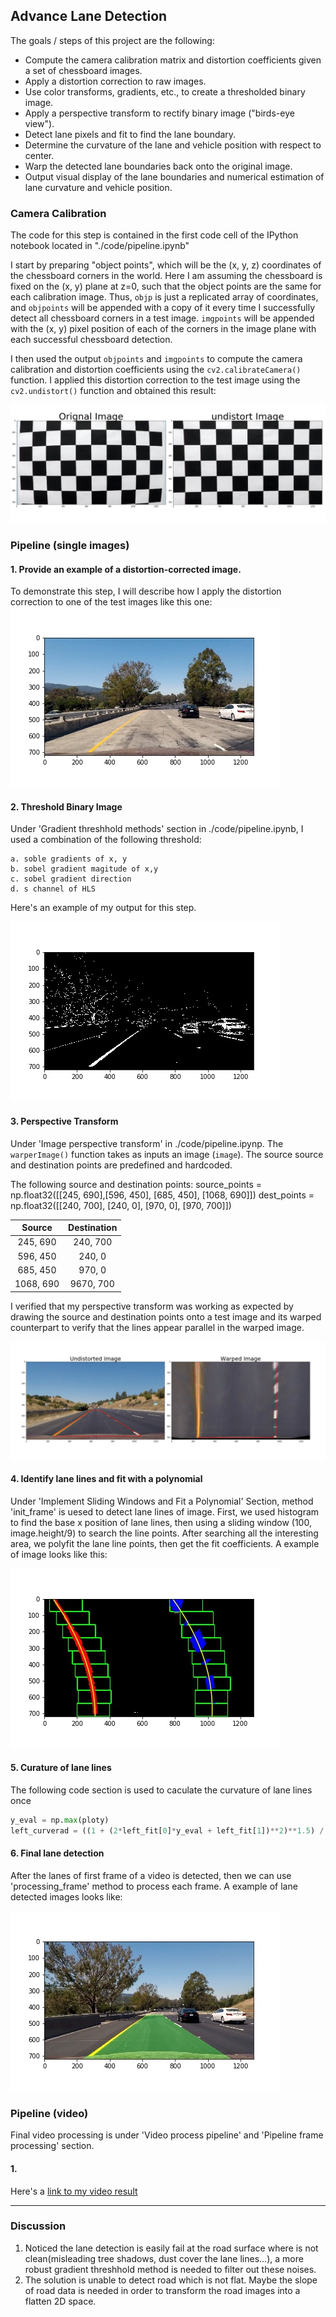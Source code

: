 ## Advance Lane Detection

The goals / steps of this project are the following:

* Compute the camera calibration matrix and distortion coefficients given a set of chessboard images.
* Apply a distortion correction to raw images.
* Use color transforms, gradients, etc., to create a thresholded binary image.
* Apply a perspective transform to rectify binary image ("birds-eye view").
* Detect lane pixels and fit to find the lane boundary.
* Determine the curvature of the lane and vehicle position with respect to center.
* Warp the detected lane boundaries back onto the original image.
* Output visual display of the lane boundaries and numerical estimation of lane curvature and vehicle position.

[//]: # (Image References)

[image1]: ./output_images/distort_image.jpg "Undistorted"
[image2]: ./output_images/binary_combined_image.jpg "Binary Combined Image"
[image3]: ./output_images/warped_stright_line.jpg "Warped Stright Line"
[image4]: ./output_images/color_fit_line.jpg "Color Fit Line"
[image5]: ./output_images/color_fit_line2.jpg "Color Fit Line 2"
[image6]: ./test_images/straight_lines1.jpg "Test Image"
[image7]: ./output_images/distort_image2.jpg "Undistorted 2"
[video1]: ./project_video.mp4 "Video"

### Camera Calibration

The code for this step is contained in the first code cell of the IPython notebook located in "./code/pipeline.ipynb" 

I start by preparing "object points", which will be the (x, y, z) coordinates of the chessboard corners in the world. Here I am assuming the chessboard is fixed on the (x, y) plane at z=0, such that the object points are the same for each calibration image.  Thus, `objp` is just a replicated array of coordinates, and `objpoints` will be appended with a copy of it every time I successfully detect all chessboard corners in a test image.  `imgpoints` will be appended with the (x, y) pixel position of each of the corners in the image plane with each successful chessboard detection.  

I then used the output `objpoints` and `imgpoints` to compute the camera calibration and distortion coefficients using the `cv2.calibrateCamera()` function.  I applied this distortion correction to the test image using the `cv2.undistort()` function and obtained this result: 

![image1]

### Pipeline (single images)

#### 1. Provide an example of a distortion-corrected image.

To demonstrate this step, I will describe how I apply the distortion correction to one of the test images like this one:
![image7]

#### 2. Threshold Binary Image 

Under 'Gradient threshhold methods' section in ./code/pipeline.ipynb, I used a combination of the following threshold:

    a. soble gradients of x, y
    b. sobel gradient magitude of x,y
    c. sobel gradient direction
    d. s channel of HLS

Here's an example of my output for this step.

![image2]

#### 3. Perspective Transform

Under 'Image perspective transform' in ./code/pipeline.ipynp. The `warperImage()` function takes as inputs an image (`image`).
The source source and destination points are predefined and hardcoded.

The following source and destination points:
source_points = np.float32([[245, 690],[596, 450], [685, 450], [1068, 690]])
dest_points = np.float32([[240, 700], [240, 0], [970, 0], [970, 700]])

| Source        | Destination   | 
|:-------------:|:-------------:| 
| 245, 690      | 240, 700      | 
| 596, 450      | 240, 0        |
| 685, 450      | 970, 0        |
| 1068, 690     | 9670, 700     |

I verified that my perspective transform was working as expected by drawing the source and destination points onto a test image and its warped counterpart to verify that the lines appear parallel in the warped image.

![image3]

#### 4. Identify lane lines and fit with a polynomial

Under 'Implement Sliding Windows and Fit a Polynomial' Section, method 'init_frame' is uesed to detect lane lines of image.
First, we used histogram to find the base x position of lane lines, then using a sliding window (100, image.height/9) to search the line points.
After searching all the interesting area, we polyfit the lane line points, then get the fit coefficients. 
A example of image looks like this:

![image4]

#### 5. Curature of lane lines

The following code section is used to caculate the curvature of lane lines once
```python
y_eval = np.max(ploty)
left_curverad = ((1 + (2*left_fit[0]*y_eval + left_fit[1])**2)**1.5) / np.absolute(2*left_fit[0])
```
#### 6. Final lane detection 
After the lanes of first frame of a video is detected, then we can use 'processing_frame' method to process each frame.
A example of lane detected images looks like:

![image5]

### Pipeline (video)
Final video processing is under 'Video process pipeline' and 'Pipeline frame processing' section.

#### 1. 

Here's a [link to my video result](./project_video.mp4)

---

### Discussion
1. Noticed the lane detection is easily fail at the road surface where is not clean(misleading tree shadows, dust cover the lane lines...), a more robust gradient threshhold method is needed to filter out these noises.
2. The solution is unable to detect road which is not flat. Maybe the slope of road data is needed in order to transform the road images into a flatten 2D space.

